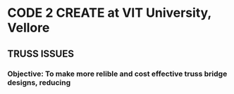 # CODE 2 CREATE at VIT University, Vellore

## TRUSS ISSUES

### Objective: To make more relible and cost effective truss bridge designs, reducing 

